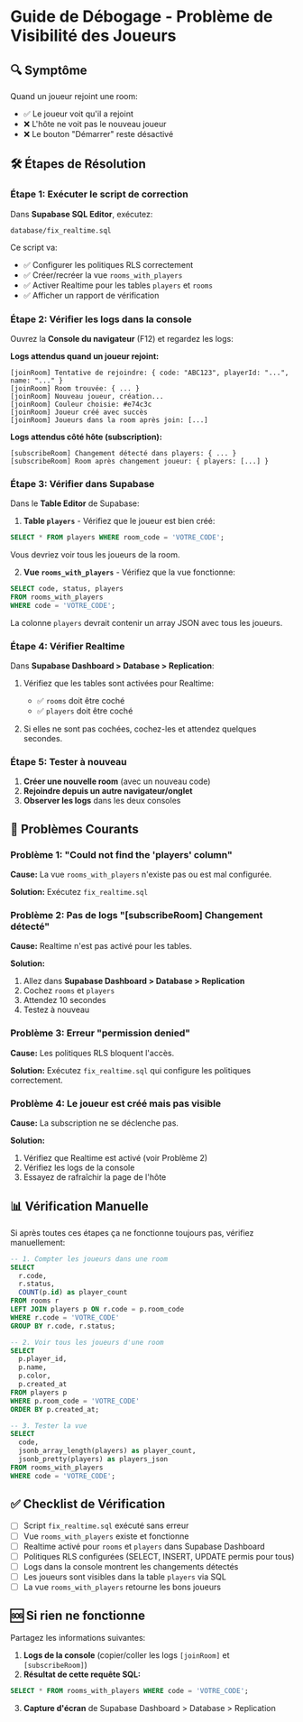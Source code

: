 # Guide de Débogage - Problème de Visibilité des Joueurs

## 🔍 Symptôme

Quand un joueur rejoint une room:
- ✅ Le joueur voit qu'il a rejoint
- ❌ L'hôte ne voit pas le nouveau joueur
- ❌ Le bouton "Démarrer" reste désactivé

## 🛠️ Étapes de Résolution

### Étape 1: Exécuter le script de correction

Dans **Supabase SQL Editor**, exécutez:
```
database/fix_realtime.sql
```

Ce script va:
- ✅ Configurer les politiques RLS correctement
- ✅ Créer/recréer la vue `rooms_with_players`
- ✅ Activer Realtime pour les tables `players` et `rooms`
- ✅ Afficher un rapport de vérification

### Étape 2: Vérifier les logs dans la console

Ouvrez la **Console du navigateur** (F12) et regardez les logs:

**Logs attendus quand un joueur rejoint:**
```
[joinRoom] Tentative de rejoindre: { code: "ABC123", playerId: "...", name: "..." }
[joinRoom] Room trouvée: { ... }
[joinRoom] Nouveau joueur, création...
[joinRoom] Couleur choisie: #e74c3c
[joinRoom] Joueur créé avec succès
[joinRoom] Joueurs dans la room après join: [...]
```

**Logs attendus côté hôte (subscription):**
```
[subscribeRoom] Changement détecté dans players: { ... }
[subscribeRoom] Room après changement joueur: { players: [...] }
```

### Étape 3: Vérifier dans Supabase

Dans le **Table Editor** de Supabase:

1. **Table `players`** - Vérifiez que le joueur est bien créé:
```sql
SELECT * FROM players WHERE room_code = 'VOTRE_CODE';
```
Vous devriez voir tous les joueurs de la room.

2. **Vue `rooms_with_players`** - Vérifiez que la vue fonctionne:
```sql
SELECT code, status, players 
FROM rooms_with_players 
WHERE code = 'VOTRE_CODE';
```
La colonne `players` devrait contenir un array JSON avec tous les joueurs.

### Étape 4: Vérifier Realtime

Dans **Supabase Dashboard > Database > Replication**:

1. Vérifiez que les tables sont activées pour Realtime:
   - ✅ `rooms` doit être coché
   - ✅ `players` doit être coché

2. Si elles ne sont pas cochées, cochez-les et attendez quelques secondes.

### Étape 5: Tester à nouveau

1. **Créer une nouvelle room** (avec un nouveau code)
2. **Rejoindre depuis un autre navigateur/onglet**
3. **Observer les logs** dans les deux consoles

## 🐛 Problèmes Courants

### Problème 1: "Could not find the 'players' column"

**Cause:** La vue `rooms_with_players` n'existe pas ou est mal configurée.

**Solution:** Exécutez `fix_realtime.sql`

### Problème 2: Pas de logs "[subscribeRoom] Changement détecté"

**Cause:** Realtime n'est pas activé pour les tables.

**Solution:** 
1. Allez dans **Supabase Dashboard > Database > Replication**
2. Cochez `rooms` et `players`
3. Attendez 10 secondes
4. Testez à nouveau

### Problème 3: Erreur "permission denied"

**Cause:** Les politiques RLS bloquent l'accès.

**Solution:** Exécutez `fix_realtime.sql` qui configure les politiques correctement.

### Problème 4: Le joueur est créé mais pas visible

**Cause:** La subscription ne se déclenche pas.

**Solution:**
1. Vérifiez que Realtime est activé (voir Problème 2)
2. Vérifiez les logs de la console
3. Essayez de rafraîchir la page de l'hôte

## 📊 Vérification Manuelle

Si après toutes ces étapes ça ne fonctionne toujours pas, vérifiez manuellement:

```sql
-- 1. Compter les joueurs dans une room
SELECT 
  r.code,
  r.status,
  COUNT(p.id) as player_count
FROM rooms r
LEFT JOIN players p ON r.code = p.room_code
WHERE r.code = 'VOTRE_CODE'
GROUP BY r.code, r.status;

-- 2. Voir tous les joueurs d'une room
SELECT 
  p.player_id,
  p.name,
  p.color,
  p.created_at
FROM players p
WHERE p.room_code = 'VOTRE_CODE'
ORDER BY p.created_at;

-- 3. Tester la vue
SELECT 
  code,
  jsonb_array_length(players) as player_count,
  jsonb_pretty(players) as players_json
FROM rooms_with_players
WHERE code = 'VOTRE_CODE';
```

## ✅ Checklist de Vérification

- [ ] Script `fix_realtime.sql` exécuté sans erreur
- [ ] Vue `rooms_with_players` existe et fonctionne
- [ ] Realtime activé pour `rooms` et `players` dans Supabase Dashboard
- [ ] Politiques RLS configurées (SELECT, INSERT, UPDATE permis pour tous)
- [ ] Logs dans la console montrent les changements détectés
- [ ] Les joueurs sont visibles dans la table `players` via SQL
- [ ] La vue `rooms_with_players` retourne les bons joueurs

## 🆘 Si rien ne fonctionne

Partagez les informations suivantes:

1. **Logs de la console** (copier/coller les logs `[joinRoom]` et `[subscribeRoom]`)
2. **Résultat de cette requête SQL:**
```sql
SELECT * FROM rooms_with_players WHERE code = 'VOTRE_CODE';
```
3. **Capture d'écran** de Supabase Dashboard > Database > Replication
